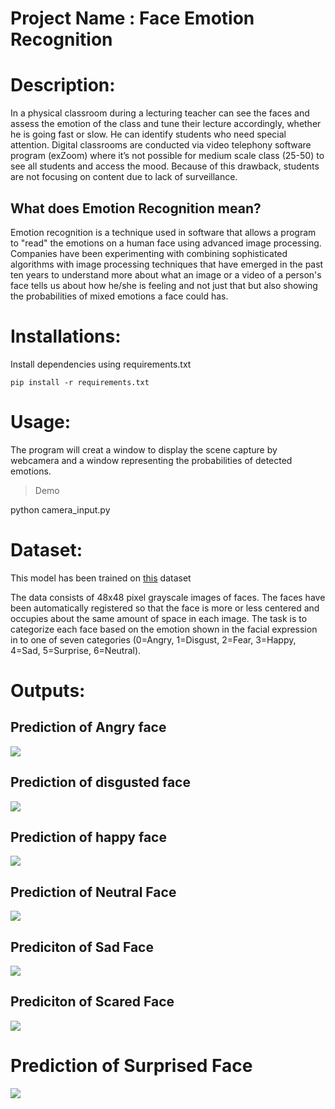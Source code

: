 # Project Name : Face Emotion Recognition


<a id="p1"></a> 
# Description:

In a physical classroom during a lecturing teacher can see the faces and assess the emotion of the
class and tune their lecture accordingly, whether he is going fast or slow. He can identify students who
need special attention. Digital classrooms are conducted via video telephony software program (exZoom) where it’s not possible for medium scale class (25-50) to see all students and access the mood. Because of this drawback, students are not focusing on content due to lack of surveillance.


## What does Emotion Recognition mean?

Emotion recognition is a technique used in software that allows a program to "read" the emotions on a human face using advanced image processing. Companies have been experimenting with combining sophisticated algorithms with image processing techniques that have emerged in the past ten years to understand more about what an image or a video of a person's face tells us about how he/she is feeling and not just that but also showing the probabilities of mixed emotions a face could has.

<a id="p2"></a> 
# Installations:

Install dependencies using requirements.txt

```shell
pip install -r requirements.txt
```

<a id="p3"></a> 
# Usage:

The program will creat a window to display the scene capture by webcamera and a window representing the probabilities of detected emotions.

> Demo

python camera_input.py


<a id="p4"></a> 
# Dataset:

This model has been trained on [this](https://www.kaggle.com/c/3364/download-all) dataset

The data consists of 48x48 pixel grayscale images of faces. The faces have been automatically registered so that the face is more or less centered and occupies about the same amount of space in each image. The task is to categorize each face based on the emotion shown in the facial expression in to one of seven categories (0=Angry, 1=Disgust, 2=Fear, 3=Happy, 4=Sad, 5=Surprise, 6=Neutral).

# Outputs: 

## Prediction of Angry face
![](https://github.com/Shivaswaroopjp/Face-Emotion-Recognition/blob/main/emotions/arngry.jpg)

## Prediction of disgusted face
![](https://github.com/Shivaswaroopjp/Face-Emotion-Recognition/blob/main/emotions/disgust.jpg)

## Prediction of happy face
![](https://github.com/Shivaswaroopjp/Face-Emotion-Recognition/blob/main/emotions/happy.png)

## Prediction of Neutral Face
![](https://github.com/Shivaswaroopjp/Face-Emotion-Recognition/blob/main/emotions/neutral.jpg)

## Prediciton of Sad Face
![](https://github.com/Shivaswaroopjp/Face-Emotion-Recognition/blob/main/emotions/sad.png)

## Prediciton of Scared Face
![](https://github.com/Shivaswaroopjp/Face-Emotion-Recognition/blob/main/emotions/scared.png)

# Prediction of Surprised Face
![](https://github.com/Shivaswaroopjp/Face-Emotion-Recognition/blob/main/emotions/surprised.png)





